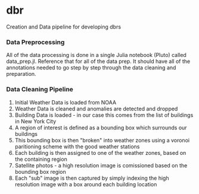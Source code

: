# dbr
Creation and Data pipeline for developing dbrs

### Data Preprocessing
All of the data processing is done in a single Julia notebook (Pluto) called data_prep.jl. Reference that for all of the data prep.
It should have all of the annotations needed to go step by step through the data cleaning and preparation.

### Data Cleaning Pipeline
1. Initial Weather Data is loaded from NOAA
2. Weather Data is cleaned and anomalies are detected and dropped
3. Building Data is loaded - in our case this comes from the list of buildings in New York City
4. A region of interest is defined as a bounding box which surrounds our buildings
5. This bounding box is then "broken" into weather zones using a voronoi paritioning scheme with the good weather stations
6. Each building is then assigned to one of the weather zones, based on the containing region
7. Satellite photos - a high resolution image is comissioned based on the bounding box region
8. Each "sub" image is then captured by simply indexing the high resolution image with a box around each building location

